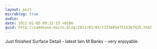 ```yaml
---
layout: post
microblog: true
audio: 
date: 2011-01-05 09:22:15 +0100
guid: http://samdeane.micro.blog/2011/01/05/t22568547515367425.html
---
```

Just finished Surface Detail - latest Iain M Banks - very enjoyable.
